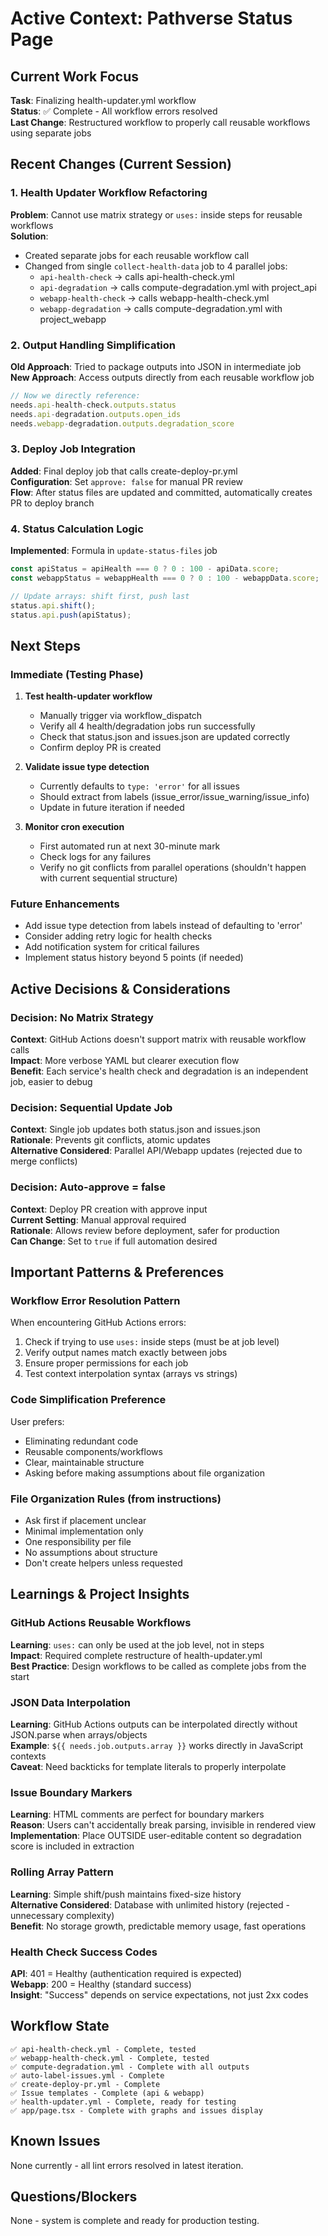 # Active Context: Pathverse Status Page

## Current Work Focus
**Task**: Finalizing health-updater.yml workflow  
**Status**: ✅ Complete - All workflow errors resolved  
**Last Change**: Restructured workflow to properly call reusable workflows using separate jobs

## Recent Changes (Current Session)

### 1. Health Updater Workflow Refactoring
**Problem**: Cannot use matrix strategy or `uses:` inside steps for reusable workflows  
**Solution**: 
- Created separate jobs for each reusable workflow call
- Changed from single `collect-health-data` job to 4 parallel jobs:
  - `api-health-check` → calls api-health-check.yml
  - `api-degradation` → calls compute-degradation.yml with project_api
  - `webapp-health-check` → calls webapp-health-check.yml
  - `webapp-degradation` → calls compute-degradation.yml with project_webapp

### 2. Output Handling Simplification
**Old Approach**: Tried to package outputs into JSON in intermediate job  
**New Approach**: Access outputs directly from each reusable workflow job
```javascript
// Now we directly reference:
needs.api-health-check.outputs.status
needs.api-degradation.outputs.open_ids
needs.webapp-degradation.outputs.degradation_score
```

### 3. Deploy Job Integration
**Added**: Final deploy job that calls create-deploy-pr.yml  
**Configuration**: Set `approve: false` for manual PR review  
**Flow**: After status files are updated and committed, automatically creates PR to deploy branch

### 4. Status Calculation Logic
**Implemented**: Formula in `update-status-files` job
```javascript
const apiStatus = apiHealth === 0 ? 0 : 100 - apiData.score;
const webappStatus = webappHealth === 0 ? 0 : 100 - webappData.score;

// Update arrays: shift first, push last
status.api.shift();
status.api.push(apiStatus);
```

## Next Steps

### Immediate (Testing Phase)
1. **Test health-updater workflow**
   - Manually trigger via workflow_dispatch
   - Verify all 4 health/degradation jobs run successfully
   - Check that status.json and issues.json are updated correctly
   - Confirm deploy PR is created

2. **Validate issue type detection**
   - Currently defaults to `type: 'error'` for all issues
   - Should extract from labels (issue_error/issue_warning/issue_info)
   - Update in future iteration if needed

3. **Monitor cron execution**
   - First automated run at next 30-minute mark
   - Check logs for any failures
   - Verify no git conflicts from parallel operations (shouldn't happen with current sequential structure)

### Future Enhancements
- Add issue type detection from labels instead of defaulting to 'error'
- Consider adding retry logic for health checks
- Add notification system for critical failures
- Implement status history beyond 5 points (if needed)

## Active Decisions & Considerations

### Decision: No Matrix Strategy
**Context**: GitHub Actions doesn't support matrix with reusable workflow calls  
**Impact**: More verbose YAML but clearer execution flow  
**Benefit**: Each service's health check and degradation is an independent job, easier to debug

### Decision: Sequential Update Job
**Context**: Single job updates both status.json and issues.json  
**Rationale**: Prevents git conflicts, atomic updates  
**Alternative Considered**: Parallel API/Webapp updates (rejected due to merge conflicts)

### Decision: Auto-approve = false
**Context**: Deploy PR creation with approve input  
**Current Setting**: Manual approval required  
**Rationale**: Allows review before deployment, safer for production  
**Can Change**: Set to `true` if full automation desired

## Important Patterns & Preferences

### Workflow Error Resolution Pattern
When encountering GitHub Actions errors:
1. Check if trying to use `uses:` inside steps (must be at job level)
2. Verify output names match exactly between jobs
3. Ensure proper permissions for each job
4. Test context interpolation syntax (arrays vs strings)

### Code Simplification Preference
User prefers:
- Eliminating redundant code
- Reusable components/workflows
- Clear, maintainable structure
- Asking before making assumptions about file organization

### File Organization Rules (from instructions)
- Ask first if placement unclear
- Minimal implementation only
- One responsibility per file
- No assumptions about structure
- Don't create helpers unless requested

## Learnings & Project Insights

### GitHub Actions Reusable Workflows
**Learning**: `uses:` can only be used at the job level, not in steps  
**Impact**: Required complete restructure of health-updater.yml  
**Best Practice**: Design workflows to be called as complete jobs from the start

### JSON Data Interpolation
**Learning**: GitHub Actions outputs can be interpolated directly without JSON.parse when arrays/objects  
**Example**: `${{ needs.job.outputs.array }}` works directly in JavaScript contexts  
**Caveat**: Need backticks for template literals to properly interpolate

### Issue Boundary Markers
**Learning**: HTML comments are perfect for boundary markers  
**Reason**: Users can't accidentally break parsing, invisible in rendered view  
**Implementation**: Place OUTSIDE user-editable content so degradation score is included in extraction

### Rolling Array Pattern
**Learning**: Simple shift/push maintains fixed-size history  
**Alternative Considered**: Database with unlimited history (rejected - unnecessary complexity)  
**Benefit**: No storage growth, predictable memory usage, fast operations

### Health Check Success Codes
**API**: 401 = Healthy (authentication required is expected)  
**Webapp**: 200 = Healthy (standard success)  
**Insight**: "Success" depends on service expectations, not just 2xx codes

## Workflow State
```
✅ api-health-check.yml - Complete, tested
✅ webapp-health-check.yml - Complete, tested  
✅ compute-degradation.yml - Complete with all outputs
✅ auto-label-issues.yml - Complete
✅ create-deploy-pr.yml - Complete
✅ Issue templates - Complete (api & webapp)
✅ health-updater.yml - Complete, ready for testing
✅ app/page.tsx - Complete with graphs and issues display
```

## Known Issues
None currently - all lint errors resolved in latest iteration.

## Questions/Blockers
None - system is complete and ready for production testing.
